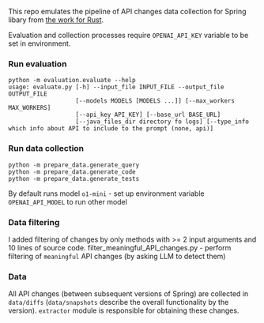 This repo emulates the pipeline of API changes data collection for Spring libary from [the work for Rust](https://github.com/SYSUSELab/RustEvo). 

Evaluation and collection processes require `OPENAI_API_KEY` variable to be set in environment.

### Run evaluation
```
python -m evaluation.evaluate --help
usage: evaluate.py [-h] --input_file INPUT_FILE --output_file OUTPUT_FILE
                   [--models MODELS [MODELS ...]] [--max_workers MAX_WORKERS]
                   [--api_key API_KEY] [--base_url BASE_URL]
                   [--java_files_dir directory fo logs] [--type_info which info about API to include to the prompt (none, api)]
```

### Run data collection

```
python -m prepare_data.generate_query
python -m prepare_data.generate_code
python -m prepare_data.generate_tests
```

By default runs model `o1-mini` - set up environment variable `OPENAI_API_MODEL` to run other model


### Data filtering 
I added filtering of changes by only methods with >= 2 input arguments and 10 lines of source code. 
filter_meaningful_API_changes.py - perform filtering of `meaningful` API changes (by asking LLM to detect them)

### Data
All API changes (between subsequent versions of Spring) are collected in `data/diffs` (`data/snapshots` describe the overall functionality by the version). `extractor` module is responsible for obtaining these changes.


